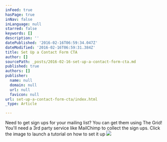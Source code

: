 ```yaml
---
inFeed: true
hasPage: true
inNav: false
inLanguage: null
starred: false
keywords: []
description: ''
datePublished: '2016-02-16T06:59:34.047Z'
dateModified: '2016-02-16T06:59:31.384Z'
title: Set Up a Contact Form CTA
author: []
sourcePath: _posts/2016-02-16-set-up-a-contact-form-cta.md
published: true
authors: []
publisher:
  name: null
  domain: null
  url: null
  favicon: null
url: set-up-a-contact-form-cta/index.html
_type: Article

---
```

Need to get sign ups for your mailing list? You can get them using The Grid! You'll need a 3rd party service like MailChimp to collect the sign ups. Click the image to launch a tutorial on how to set it up
![](https://s3-us-west-2.amazonaws.com/the-grid-img/p/de9eb09a74c4c8b3b06f11b09fcc7906e20522c2.jpg)